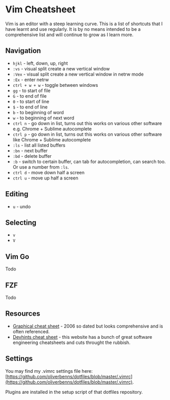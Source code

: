 # Vim Cheatsheet

Vim is an editor with a steep learning curve. This is a list of shortcuts that I have learnt and use regularly. It is by no means intended to be a comprehensive list and will continue to grow as I learn more.

## Navigation

- `hjkl` - left, down, up, right
- `:vs` - visual split create a new vertical window
- `:Vex` - visual split create a new vertical window in netrw mode
- `:Ex` - enter netrw
- `ctrl + w + w` - toggle between windows
- `gg` - to start of file
- `G` - to end of file
- `0` - to start of line
- `$` - to end of line
- `b` - to beginning of word
- `w` - to beginning of next word
- `ctrl n` - go down in list, turns out this works on various other software e.g. Chrome + Sublime autocomplete
- `ctrl p` - go down in list, turns out this works on various other software like Chrome + Sublime autocomplete
- `:ls` - list all listed buffers
- `:bn` - next buffer
- `:bd` - delete buffer
- `:b` - switch to certain buffer, can tab for autocompletion, can search too. Or use a number from `:ls`.
- `ctrl d` - move down half a screen
- `ctrl u` - move up half a screen

## Editing

- `u` - undo

## Selecting

- `v`
- `V`

## Vim Go

Todo

## FZF

Todo

## Resources 

- [Graphical cheat sheet](http://www.viemu.com/vi-vim-cheat-sheet.gif) - 2006 so dated but looks comprehensive and is often referenced.
- [Devhints cheat sheet](https://devhints.io/vim) - this website has a bunch of great software engineering cheatsheets and cuts throught the rubbish.

## Settings

You may find my .vimrc settings file here: [https://github.com/oliverbenns/dotfiles/blob/master/.vimrc](https://github.com/oliverbenns/dotfiles/blob/master/.vimrc).

Plugins are installed in the setup script of that dotfiles repository.
